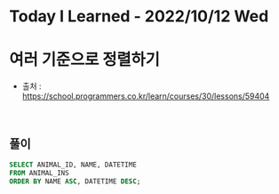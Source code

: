 # Today I Learned - 2022/10/12 Wed

# 여러 기준으로 정렬하기
- 출처 : https://school.programmers.co.kr/learn/courses/30/lessons/59404
<br>

## 풀이
```sql
SELECT ANIMAL_ID, NAME, DATETIME
FROM ANIMAL_INS
ORDER BY NAME ASC, DATETIME DESC;
```
